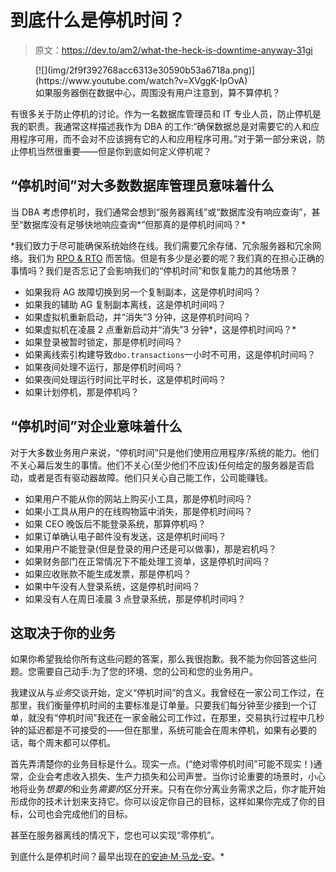 # 到底什么是停机时间？

> 原文：<https://dev.to/am2/what-the-heck-is-downtime-anyway-31gi>

<figure>[![](img/2f9f392768acc6313e30590b53a6718a.png)](https://www.youtube.com/watch?v=XVggK-IpOvA) 

<figcaption id="caption-attachment-1756">如果服务器倒在数据中心，周围没有用户注意到，算不算停机？</figcaption>

</figure>

有很多关于防止停机的讨论。作为一名数据库管理员和 IT 专业人员，防止停机是我的职责。我通常这样描述我作为 DBA 的工作:“确保数据总是对需要它的人和应用程序可用，而不会对不应该拥有它的人和应用程序可用。”对于第一部分来说，防止停机当然很重要——但是你到底如何定义停机呢？

## “停机时间”对大多数数据库管理员意味着什么

当 DBA 考虑停机时，我们通常会想到“服务器离线”或“数据库没有响应查询”，甚至“数据库没有足够快地响应查询*”但那真的是停机时间吗？*

 *我们致力于尽可能确保系统始终在线。我们需要冗余存储、冗余服务器和冗余网络。我们为 [RPO & RTO](https://www.brentozar.com/archive/2011/12/letters-that-get-dbas-fired/) 而苦恼。但是有多少是必要的呢？我们真的在担心正确的事情吗？我们是否忘记了会影响我们的“停机时间”和恢复能力的其他场景？

*   如果我将 AG 故障切换到另一个复制副本，这是停机时间吗？
*   如果我的辅助 AG 复制副本离线，这是停机时间吗？
*   如果虚拟机重新启动，并“消失”3 分钟，这是停机时间吗？
*   如果虚拟机在凌晨 2 点重新启动并“消失”3 分钟*，这是停机时间吗？*
*   如果登录被暂时锁定，那是停机时间吗？
*   如果离线索引构建导致`dbo.transactions`一小时不可用，这是停机时间吗？
*   如果夜间处理不运行，那是停机时间吗？
*   如果夜间处理运行时间比平时长，这是停机时间吗？
*   如果计划停机，那是停机吗？

## “停机时间”对企业意味着什么

对于大多数业务用户来说，“停机时间”只是他们使用应用程序/系统的能力。他们不关心幕后发生的事情。他们不关心(至少他们不应该)任何给定的服务器是否启动，或者是否有驱动器故障。他们只关心自己能工作，公司能赚钱。

*   如果用户不能从你的网站上购买小工具，那是停机时间吗？
*   如果小工具从用户的在线购物篮中消失，那是停机时间吗？
*   如果 CEO 晚饭后不能登录系统，那算停机吗？
*   如果订单确认电子邮件没有发送，这是停机时间吗？
*   如果用户不能登录(但是登录的用户还是可以做事)，那是宕机吗？
*   如果财务部门在正常情况下不能处理工资单，这是停机时间吗？
*   如果应收账款不能生成发票，那是停机吗？
*   如果中午没有人登录系统，这是停机时间吗？
*   如果没有人在周日凌晨 3 点登录系统，那是停机时间吗？

## 这取决于你的业务

如果你希望我给你所有这些问题的答案，那么我很抱歉。我不能为你回答这些问题。您需要自己动手:为了您的环境、您的公司和您的业务用户。

我建议从与*业务*交谈开始，定义“停机时间”的含义。我曾经在一家公司工作过，在那里，我们衡量停机时间的主要标准是订单量。只要我们每分钟至少接到一个订单，就没有“停机时间”我还在一家金融公司工作过，在那里，交易执行过程中几秒钟的延迟都是不可接受的——但在那里，系统可能会在周末停机，如果有必要的话，每个周末都可以停机。

首先弄清楚你的业务目标是什么。现实一点。(“绝对零停机时间”可能不现实！)通常，企业会考虑收入损失、生产力损失和公司声誉。当你讨论重要的场景时，小心地将业务*想要的*和业务*需要的*区分开来。只有在你分离业务需求之后，你才能开始形成你的技术计划来支持它。你可以设定你自己的目标，这样如果你完成了你的目标，公司也会完成他们的目标。

甚至在服务器离线的情况下，您也可以实现“零停机”。

到底什么是停机时间？最早出现在[的安迪·M·马龙-安](https://am2.co)。*